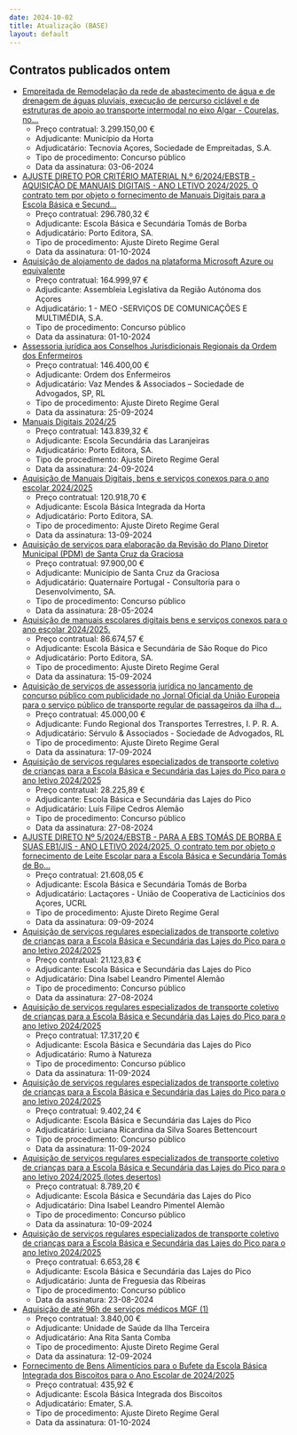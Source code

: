 ```yaml
---
date: 2024-10-02
title: Atualização (BASE)
layout: default
---
```

## Contratos publicados ontem

* [Empreitada de Remodelação da rede de abastecimento de água e de drenagem de águas pluviais, execução de percurso ciclável e de estruturas de apoio ao transporte intermodal no eixo Algar - Courelas, no...](https://www.base.gov.pt/Base4/pt/detalhe/?type=contratos&id=10946692)
  * Preço contratual: 3.299.150,00 €
  * Adjudicante: Município da Horta
  * Adjudicatário: Tecnovia Açores, Sociedade de Empreitadas, S.A.
  * Tipo de procedimento: Concurso público
  * Data da assinatura: 03-06-2024
* [AJUSTE DIRETO POR CRITÉRIO MATERIAL N.º 6/2024/EBSTB -  AQUISIÇÃO DE MANUAIS DIGITAIS - ANO LETIVO 2024/2025. O contrato tem por objeto o fornecimento de Manuais Digitais para a Escola Básica e Secund...](https://www.base.gov.pt/Base4/pt/detalhe/?type=contratos&id=10946867)
  * Preço contratual: 296.780,32 €
  * Adjudicante: Escola Básica e Secundária Tomás de Borba
  * Adjudicatário: Porto Editora, SA.
  * Tipo de procedimento: Ajuste Direto Regime Geral
  * Data da assinatura: 01-10-2024
* [Aquisição de alojamento de dados na plataforma Microsoft Azure ou equivalente](https://www.base.gov.pt/Base4/pt/detalhe/?type=contratos&id=10946824)
  * Preço contratual: 164.999,97 €
  * Adjudicante: Assembleia Legislativa da Região Autónoma dos Açores
  * Adjudicatário: 1 - MEO -SERVIÇOS DE COMUNICAÇÕES E MULTIMÉDIA, S.A.
  * Tipo de procedimento: Concurso público
  * Data da assinatura: 01-10-2024
* [Assessoria jurídica aos Conselhos Jurisdicionais Regionais da Ordem dos Enfermeiros](https://www.base.gov.pt/Base4/pt/detalhe/?type=contratos&id=10948041)
  * Preço contratual: 146.400,00 €
  * Adjudicante: Ordem dos Enfermeiros
  * Adjudicatário: Vaz Mendes & Associados – Sociedade de Advogados, SP, RL
  * Tipo de procedimento: Ajuste Direto Regime Geral
  * Data da assinatura: 25-09-2024
* [Manuais Digitais 2024/25](https://www.base.gov.pt/Base4/pt/detalhe/?type=contratos&id=10947489)
  * Preço contratual: 143.839,32 €
  * Adjudicante: Escola Secundária das Laranjeiras
  * Adjudicatário: Porto Editora, SA.
  * Tipo de procedimento: Ajuste Direto Regime Geral
  * Data da assinatura: 24-09-2024
* [Aquisição de Manuais Digitais, bens e serviços conexos para o ano escolar 2024/2025](https://www.base.gov.pt/Base4/pt/detalhe/?type=contratos&id=10948007)
  * Preço contratual: 120.918,70 €
  * Adjudicante: Escola Básica Integrada da Horta
  * Adjudicatário: Porto Editora, SA.
  * Tipo de procedimento: Ajuste Direto Regime Geral
  * Data da assinatura: 13-09-2024
* [Aquisição de serviços para elaboração da Revisão do Plano Diretor Municipal (PDM) de Santa Cruz da Graciosa](https://www.base.gov.pt/Base4/pt/detalhe/?type=contratos&id=10947918)
  * Preço contratual: 97.900,00 €
  * Adjudicante: Município de Santa Cruz da Graciosa
  * Adjudicatário: Quaternaire Portugal - Consultoria para o Desenvolvimento, SA.
  * Tipo de procedimento: Concurso público
  * Data da assinatura: 28-05-2024
* [Aquisição de manuais escolares digitais bens e serviços conexos para o ano escolar 2024/2025.](https://www.base.gov.pt/Base4/pt/detalhe/?type=contratos&id=10947694)
  * Preço contratual: 86.674,57 €
  * Adjudicante: Escola Básica e Secundária de São Roque do Pico
  * Adjudicatário: Porto Editora, SA.
  * Tipo de procedimento: Ajuste Direto Regime Geral
  * Data da assinatura: 15-09-2024
* [Aquisição de serviços de assessoria jurídica no lançamento de concurso público com publicidade no Jornal Oficial da União Europeia para o serviço público de transporte regular de passageiros da ilha d...](https://www.base.gov.pt/Base4/pt/detalhe/?type=contratos&id=10947499)
  * Preço contratual: 45.000,00 €
  * Adjudicante: Fundo Regional dos Transportes Terrestres, I. P. R. A.
  * Adjudicatário: Sérvulo & Associados - Sociedade de Advogados, RL
  * Tipo de procedimento: Ajuste Direto Regime Geral
  * Data da assinatura: 17-09-2024
* [Aquisição de serviços regulares especializados de transporte coletivo de crianças para a Escola Básica e Secundária das Lajes do Pico para o ano letivo 2024/2025](https://www.base.gov.pt/Base4/pt/detalhe/?type=contratos&id=10947471)
  * Preço contratual: 28.225,89 €
  * Adjudicante: Escola Básica e Secundária das Lajes do Pico
  * Adjudicatário: Luís Filipe Cedros Alemão
  * Tipo de procedimento: Concurso público
  * Data da assinatura: 27-08-2024
* [AJUSTE DIRETO Nº 5/2024/EBSTB - PARA A EBS TOMÁS DE BORBA E SUAS EB1/JIS - ANO LETIVO 2024/2025. O contrato tem por objeto o fornecimento de Leite Escolar para a Escola Básica e Secundária Tomás de Bo...](https://www.base.gov.pt/Base4/pt/detalhe/?type=contratos&id=10946747)
  * Preço contratual: 21.608,05 €
  * Adjudicante: Escola Básica e Secundária Tomás de Borba
  * Adjudicatário: Lactaçores - União de Cooperativa de Lacticínios dos Açores, UCRL
  * Tipo de procedimento: Ajuste Direto Regime Geral
  * Data da assinatura: 09-09-2024
* [Aquisição de serviços regulares especializados de transporte coletivo de crianças para a Escola Básica e Secundária das Lajes do Pico para o ano letivo 2024/2025](https://www.base.gov.pt/Base4/pt/detalhe/?type=contratos&id=10947490)
  * Preço contratual: 21.123,83 €
  * Adjudicante: Escola Básica e Secundária das Lajes do Pico
  * Adjudicatário: Dina Isabel Leandro Pimentel Alemão
  * Tipo de procedimento: Concurso público
  * Data da assinatura: 27-08-2024
* [Aquisição de serviços regulares especializados de transporte coletivo de crianças para a Escola Básica e Secundária das Lajes do Pico para o ano letivo 2024/2025](https://www.base.gov.pt/Base4/pt/detalhe/?type=contratos&id=10947501)
  * Preço contratual: 17.317,20 €
  * Adjudicante: Escola Básica e Secundária das Lajes do Pico
  * Adjudicatário: Rumo à Natureza
  * Tipo de procedimento: Concurso público
  * Data da assinatura: 11-09-2024
* [Aquisição de serviços regulares especializados de transporte coletivo de crianças para a Escola Básica e Secundária das Lajes do Pico para o ano letivo 2024/2025](https://www.base.gov.pt/Base4/pt/detalhe/?type=contratos&id=10947529)
  * Preço contratual: 9.402,24 €
  * Adjudicante: Escola Básica e Secundária das Lajes do Pico
  * Adjudicatário: Luciana Ricardina da Silva Soares Bettencourt
  * Tipo de procedimento: Concurso público
  * Data da assinatura: 11-09-2024
* [Aquisição de serviços regulares especializados de transporte coletivo de crianças para a Escola Básica e Secundária das Lajes do Pico para o ano letivo 2024/2025 (lotes desertos)](https://www.base.gov.pt/Base4/pt/detalhe/?type=contratos&id=10947797)
  * Preço contratual: 8.789,20 €
  * Adjudicante: Escola Básica e Secundária das Lajes do Pico
  * Adjudicatário: Dina Isabel Leandro Pimentel Alemão
  * Tipo de procedimento: Concurso público
  * Data da assinatura: 10-09-2024
* [Aquisição de serviços regulares especializados de transporte coletivo de crianças para a Escola Básica e Secundária das Lajes do Pico para o ano letivo 2024/2025](https://www.base.gov.pt/Base4/pt/detalhe/?type=contratos&id=10947136)
  * Preço contratual: 6.653,28 €
  * Adjudicante: Escola Básica e Secundária das Lajes do Pico
  * Adjudicatário: Junta de Freguesia das Ribeiras
  * Tipo de procedimento: Concurso público
  * Data da assinatura: 23-08-2024
* [Aquisição de até 96h de serviços médicos MGF (1)](https://www.base.gov.pt/Base4/pt/detalhe/?type=contratos&id=10947648)
  * Preço contratual: 3.840,00 €
  * Adjudicante: Unidade de Saúde da Ilha Terceira
  * Adjudicatário: Ana Rita Santa Comba
  * Tipo de procedimento: Ajuste Direto Regime Geral
  * Data da assinatura: 12-09-2024
* [Fornecimento de Bens Alimentícios para o Bufete da Escola Básica Integrada dos Biscoitos para o Ano Escolar de 2024/2025](https://www.base.gov.pt/Base4/pt/detalhe/?type=contratos&id=10946851)
  * Preço contratual: 435,92 €
  * Adjudicante: Escola Básica Integrada dos Biscoitos
  * Adjudicatário: Emater, S.A.
  * Tipo de procedimento: Ajuste Direto Regime Geral
  * Data da assinatura: 01-10-2024
